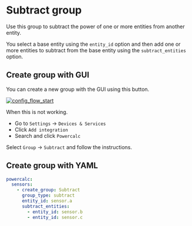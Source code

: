 # Subtract group

Use this group to subtract the power of one or more entities from another entity.

You select a base entity using the `entity_id` option and then add one or more entities to subtract from the base entity using the `subtract_entities` option.

## Create group with GUI

You can create a new group with the GUI using this button.

[![config_flow_start](https://my.home-assistant.io/badges/config_flow_start.svg)](https://my.home-assistant.io/redirect/config_flow_start/?domain=powercalc)

When this is not working.

- Go to `Settings` -> `Devices & Services`
- Click `Add integration`
- Search and click `Powercalc`

Select `Group` -> `Subtract` and follow the instructions.

## Create group with YAML

```yaml
powercalc:
  sensors:
    - create_group: Subtract
      group_type: subtract
      entity_id: sensor.a
      subtract_entities:
        - entity_id: sensor.b
        - entity_id: sensor.c
```
